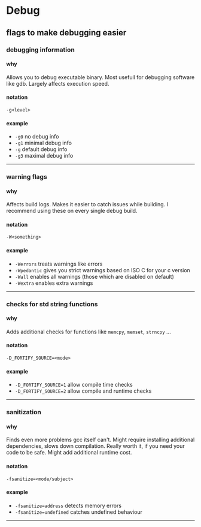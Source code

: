 # Debug
## flags to make debugging easier

### debugging information
#### why
Allows you to debug executable binary. Most usefull for debugging software like gdb. Largely affects execution speed.
#### notation
`-g<level>`
#### example
- `-g0` no debug info
- `-g1` minimal debug info
- `-g`  default debug info
- `-g3` maximal debug info

*****

### warning flags
#### why
Affects build logs. Makes it easier to catch issues while building. I recommend using these on every single debug build.
#### notation
`-W<something>`
#### example
- `-Werrors` treats warnings like errors
- `-Wpedantic` gives you strict warnings based on ISO C for your c version
- `-Wall` enables all warnings (those which are disabled on default)
- `-Wextra` enables extra warnings

*****

### checks for std string functions
#### why
Adds additional checks for functions like `memcpy`, `memset`, `strncpy` ...
#### notation
`-D_FORTIFY_SOURCE=<mode>`
#### example
- `-D_FORTIFY_SOURCE=1` allow compile time checks
- `-D_FORTIFY_SOURCE=2` allow compile and runtime checks

*****

### sanitization
#### why
Finds even more problems gcc itself can't. Might require installing additional dependencies, slows down compilation. Really worth it, if you need your code to be safe. Might add additional runtime cost.
#### notation
`-fsanitize=<mode/subject>`
#### example
- `-fsanitize=address` detects memory errors
- `-fsanitize=undefined` catches undefined behaviour

*****

